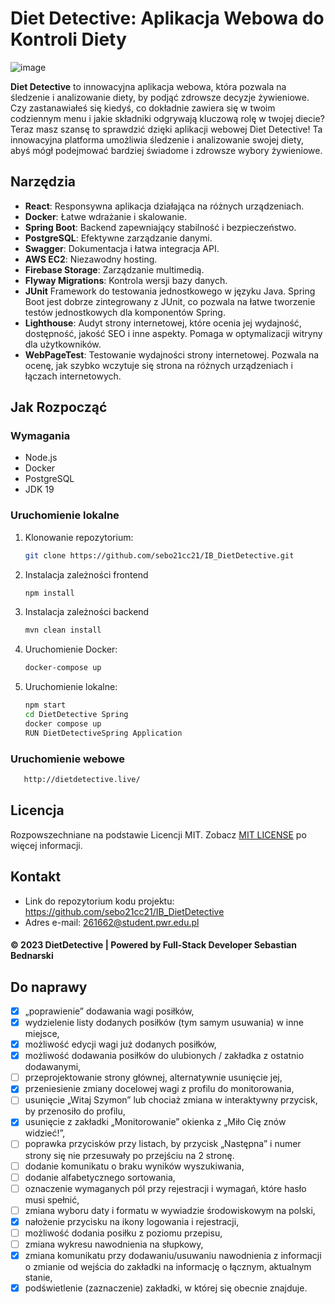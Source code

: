 # Diet Detective: Aplikacja Webowa do Kontroli Diety

![image](https://github.com/sebo21cc21/IB_DietDetective/assets/91903375/e6033f6b-d8ae-4be7-997f-0dc8c2dee4d2)


**Diet Detective** to innowacyjna aplikacja webowa, która pozwala na śledzenie i analizowanie diety, by podjąć zdrowsze decyzje żywieniowe.
Czy zastanawiałeś się kiedyś, co dokładnie zawiera się w twoim codziennym menu i jakie składniki odgrywają kluczową rolę w twojej diecie? Teraz masz szansę to sprawdzić dzięki aplikacji webowej Diet Detective! Ta innowacyjna platforma umożliwia śledzenie i analizowanie swojej diety, abyś mógł podejmować bardziej świadome i zdrowsze wybory żywieniowe.

## Narzędzia

- **React**: Responsywna aplikacja działająca na różnych urządzeniach.
- **Docker**: Łatwe wdrażanie i skalowanie.
- **Spring Boot**: Backend zapewniający stabilność i bezpieczeństwo.
- **PostgreSQL**: Efektywne zarządzanie danymi.
- **Swagger**: Dokumentacja i łatwa integracja API.
- **AWS EC2**: Niezawodny hosting.
- **Firebase Storage**: Zarządzanie multimedią.
- **Flyway Migrations**: Kontrola wersji bazy danych.
- **JUnit** Framework do testowania jednostkowego w języku Java. Spring Boot jest dobrze zintegrowany z JUnit, co pozwala na łatwe tworzenie testów jednostkowych dla komponentów Spring.
- **Lighthouse**: Audyt strony internetowej, które ocenia jej wydajność, dostępność, jakość SEO i inne aspekty. Pomaga w optymalizacji witryny dla użytkowników.
- **WebPageTest**:  Testowanie wydajności strony internetowej. Pozwala na ocenę, jak szybko wczytuje się strona na różnych urządzeniach i łączach internetowych.

## Jak Rozpocząć

### Wymagania

- Node.js
- Docker
- PostgreSQL
- JDK 19

### Uruchomienie lokalne

1. Klonowanie repozytorium:
   ```bash
   git clone https://github.com/sebo21cc21/IB_DietDetective.git
2. Instalacja zależności frontend
   ```bash
   npm install
3. Instalacja zależności backend
   ```bash
   mvn clean install
5. Uruchomienie Docker:
   ```bash
   docker-compose up
6. Uruchomienie lokalne:
   ```bash
   npm start
   cd DietDetective Spring
   docker compose up
   RUN DietDetectiveSpring Application

### Uruchomienie webowe
```bash
   http://dietdetective.live/
```
## Licencja
Rozpowszechniane na podstawie Licencji MIT. Zobacz [MIT LICENSE](https://github.com/sebo21cc21/IB_DietDetective/blob/main/LICENSE) po więcej informacji.
## Kontakt
- Link do repozytorium kodu projektu: https://github.com/sebo21cc21/IB_DietDetective
- Adres e-mail: 261662@student.pwr.edu.pl
#### © 2023 DietDetective | Powered by Full-Stack Developer Sebastian Bednarski

## Do naprawy
- [x] „poprawienie” dodawania wagi posiłków,
- [x] wydzielenie listy dodanych posiłków (tym samym usuwania) w inne miejsce,
- [x] możliwość edycji wagi już dodanych posiłków,
- [x] możliwość dodawania posiłków do ulubionych / zakładka z ostatnio dodawanymi,
- [ ] przeprojektowanie strony głównej, alternatywnie usunięcie jej,
- [x] przeniesienie zmiany docelowej wagi z profilu do monitorowania,
- [ ] usunięcie „Witaj Szymon” lub chociaż zmiana w interaktywny przycisk, by przenosiło do profilu,
- [x] usunięcie z zakładki „Monitorowanie”  okienka z „Miło Cię znów widzieć!”,
- [ ] poprawka przycisków przy listach, by przycisk „Następna” i numer strony się nie przesuwały po przejściu na 2 stronę.
- [ ] dodanie komunikatu o braku wyników wyszukiwania,
- [ ] dodanie alfabetycznego sortowania,
- [ ] oznaczenie wymaganych pól przy rejestracji i wymagań, które hasło musi spełnić,
- [ ] zmiana wyboru daty i formatu w wywiadzie środowiskowym na polski,
- [x] nałożenie przycisku na ikony logowania i rejestracji,
- [ ] możliwość dodania posiłku z poziomu przepisu,
- [ ] zmiana wykresu nawodnienia na słupkowy,
- [x] zmiana komunikatu przy dodawaniu/usuwaniu nawodnienia z informacji o zmianie od wejścia do zakładki na informację o łącznym, aktualnym stanie,
- [x] podświetlenie (zaznaczenie) zakładki, w której się obecnie znajduje. 